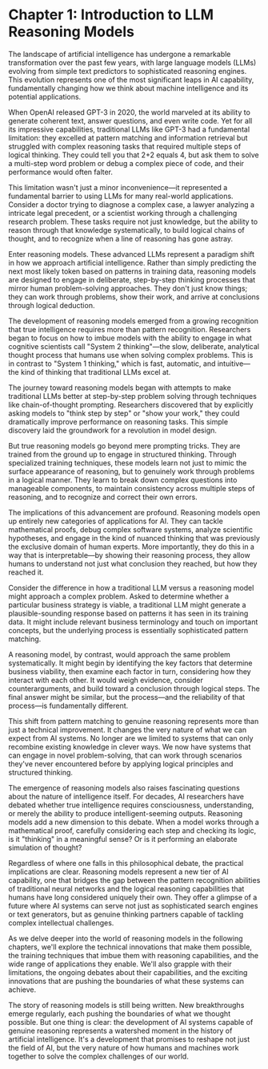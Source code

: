 # Chapter 1: Introduction to LLM Reasoning Models

The landscape of artificial intelligence has undergone a remarkable transformation over the past few years, with large language models (LLMs) evolving from simple text predictors to sophisticated reasoning engines. This evolution represents one of the most significant leaps in AI capability, fundamentally changing how we think about machine intelligence and its potential applications.

When OpenAI released GPT-3 in 2020, the world marveled at its ability to generate coherent text, answer questions, and even write code. Yet for all its impressive capabilities, traditional LLMs like GPT-3 had a fundamental limitation: they excelled at pattern matching and information retrieval but struggled with complex reasoning tasks that required multiple steps of logical thinking. They could tell you that 2+2 equals 4, but ask them to solve a multi-step word problem or debug a complex piece of code, and their performance would often falter.

This limitation wasn't just a minor inconvenience—it represented a fundamental barrier to using LLMs for many real-world applications. Consider a doctor trying to diagnose a complex case, a lawyer analyzing a intricate legal precedent, or a scientist working through a challenging research problem. These tasks require not just knowledge, but the ability to reason through that knowledge systematically, to build logical chains of thought, and to recognize when a line of reasoning has gone astray.

Enter reasoning models. These advanced LLMs represent a paradigm shift in how we approach artificial intelligence. Rather than simply predicting the next most likely token based on patterns in training data, reasoning models are designed to engage in deliberate, step-by-step thinking processes that mirror human problem-solving approaches. They don't just know things; they can work through problems, show their work, and arrive at conclusions through logical deduction.

The development of reasoning models emerged from a growing recognition that true intelligence requires more than pattern recognition. Researchers began to focus on how to imbue models with the ability to engage in what cognitive scientists call "System 2 thinking"—the slow, deliberate, analytical thought process that humans use when solving complex problems. This is in contrast to "System 1 thinking," which is fast, automatic, and intuitive—the kind of thinking that traditional LLMs excel at.

The journey toward reasoning models began with attempts to make traditional LLMs better at step-by-step problem solving through techniques like chain-of-thought prompting. Researchers discovered that by explicitly asking models to "think step by step" or "show your work," they could dramatically improve performance on reasoning tasks. This simple discovery laid the groundwork for a revolution in model design.

But true reasoning models go beyond mere prompting tricks. They are trained from the ground up to engage in structured thinking. Through specialized training techniques, these models learn not just to mimic the surface appearance of reasoning, but to genuinely work through problems in a logical manner. They learn to break down complex questions into manageable components, to maintain consistency across multiple steps of reasoning, and to recognize and correct their own errors.

The implications of this advancement are profound. Reasoning models open up entirely new categories of applications for AI. They can tackle mathematical proofs, debug complex software systems, analyze scientific hypotheses, and engage in the kind of nuanced thinking that was previously the exclusive domain of human experts. More importantly, they do this in a way that is interpretable—by showing their reasoning process, they allow humans to understand not just what conclusion they reached, but how they reached it.

Consider the difference in how a traditional LLM versus a reasoning model might approach a complex problem. Asked to determine whether a particular business strategy is viable, a traditional LLM might generate a plausible-sounding response based on patterns it has seen in its training data. It might include relevant business terminology and touch on important concepts, but the underlying process is essentially sophisticated pattern matching.

A reasoning model, by contrast, would approach the same problem systematically. It might begin by identifying the key factors that determine business viability, then examine each factor in turn, considering how they interact with each other. It would weigh evidence, consider counterarguments, and build toward a conclusion through logical steps. The final answer might be similar, but the process—and the reliability of that process—is fundamentally different.

This shift from pattern matching to genuine reasoning represents more than just a technical improvement. It changes the very nature of what we can expect from AI systems. No longer are we limited to systems that can only recombine existing knowledge in clever ways. We now have systems that can engage in novel problem-solving, that can work through scenarios they've never encountered before by applying logical principles and structured thinking.

The emergence of reasoning models also raises fascinating questions about the nature of intelligence itself. For decades, AI researchers have debated whether true intelligence requires consciousness, understanding, or merely the ability to produce intelligent-seeming outputs. Reasoning models add a new dimension to this debate. When a model works through a mathematical proof, carefully considering each step and checking its logic, is it "thinking" in a meaningful sense? Or is it performing an elaborate simulation of thought?

Regardless of where one falls in this philosophical debate, the practical implications are clear. Reasoning models represent a new tier of AI capability, one that bridges the gap between the pattern recognition abilities of traditional neural networks and the logical reasoning capabilities that humans have long considered uniquely their own. They offer a glimpse of a future where AI systems can serve not just as sophisticated search engines or text generators, but as genuine thinking partners capable of tackling complex intellectual challenges.

As we delve deeper into the world of reasoning models in the following chapters, we'll explore the technical innovations that make them possible, the training techniques that imbue them with reasoning capabilities, and the wide range of applications they enable. We'll also grapple with their limitations, the ongoing debates about their capabilities, and the exciting innovations that are pushing the boundaries of what these systems can achieve.

The story of reasoning models is still being written. New breakthroughs emerge regularly, each pushing the boundaries of what we thought possible. But one thing is clear: the development of AI systems capable of genuine reasoning represents a watershed moment in the history of artificial intelligence. It's a development that promises to reshape not just the field of AI, but the very nature of how humans and machines work together to solve the complex challenges of our world.
